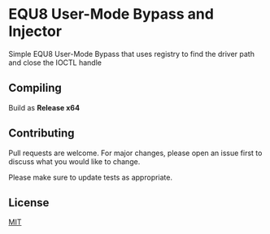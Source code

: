 # EQU8 User-Mode Bypass and Injector

Simple EQU8 User-Mode Bypass that uses registry to find the driver path and close the IOCTL handle

## Compiling
Build as **Release x64**

## Contributing
Pull requests are welcome. For major changes, please open an issue first to discuss what you would like to change.

Please make sure to update tests as appropriate.

## License
[MIT](https://choosealicense.com/licenses/mit/)
